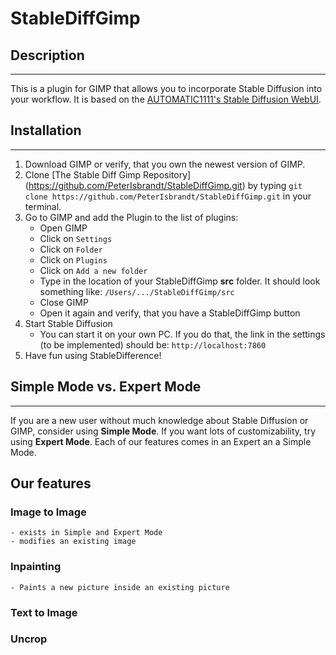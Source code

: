 # StableDiffGimp
## Description
***
This is a plugin for GIMP that allows you to incorporate Stable Diffusion into your workflow. It is based on the [AUTOMATIC1111's Stable Diffusion WebUI](https://github.com/AUTOMATIC1111/stable-diffusion-webui).

## Installation
***
1. Download GIMP or verify, that you own the newest version of GIMP. 
2. Clone [The Stable Diff Gimp Repository] (https://github.com/PeterIsbrandt/StableDiffGimp.git) by typing `git clone https://github.com/PeterIsbrandt/StableDiffGimp.git` in your terminal.
3. Go to GIMP and add the Plugin to the list of plugins:
    - Open GIMP
    - Click on `Settings`
    - Click on `Folder`
    - Click on `Plugins`
    - Click on `Add a new folder`
    - Type in the location of your StableDiffGimp **src** folder. It should look something like: `/Users/.../StableDiffGimp/src`
    - Close GIMP
    - Open it again and verify, that you have a StableDiffGimp button
4. Start Stable Diffusion
    - You can start it on your own PC. If you do that, the link in the settings (to be implemented) should be: `http://localhost:7860`
5. Have fun using StableDifference!

## Simple Mode vs. Expert Mode
***
If you are a new user without much knowledge about Stable Diffusion or GIMP, consider using **Simple Mode**.
If you want lots of customizability, try using **Expert Mode**.
Each of our features comes in an Expert an a Simple Mode.

## Our features
### Image to Image
    - exists in Simple and Expert Mode
    - modifies an existing image

### Inpainting
    - Paints a new picture inside an existing picture

### Text to Image

### Uncrop










